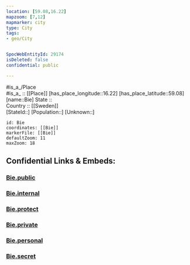 ```yaml
---
location: [59.08,16.22] 
mapzoom: [7,12] 
mapmarker: city 
type: City
tags:
- geo/City


SpocWebEntityId: 29174
isDeleted: false
confidential: public

---
```

#is_a_/Place  
#is_a_ :: [[Place]] 
[has_place_longitude::16.22] 
[has_place_latitude::59.08] 
[name::Bie] 
State ::  
Country :: [[Sweden]]  
[StateId::] 
[Population::] 
[Unknown::] 


```leaflet
id: Bie
coordinates: [[Bie]] 
markerFile: [[Bie]] 
defaultZoom: 11 
maxZoom: 18
```


## Confidential Links & Embeds: 

### [Bie.public](/_public/\Earth\Continent\Europe\Europe~North\Sweden\Provinces~Sweden\Södermanland\CityBie.public.md) 

### [Bie.internal](/_internal/\Earth\Continent\Europe\Europe~North\Sweden\Provinces~Sweden\Södermanland\CityBie.internal.md) 

### [Bie.protect](/_protect/\Earth\Continent\Europe\Europe~North\Sweden\Provinces~Sweden\Södermanland\CityBie.protect.md) 

### [Bie.private](/_private/\Earth\Continent\Europe\Europe~North\Sweden\Provinces~Sweden\Södermanland\CityBie.private.md) 

### [Bie.personal](/_personal/\Earth\Continent\Europe\Europe~North\Sweden\Provinces~Sweden\Södermanland\CityBie.personal.md) 

### [Bie.secret](/_secret/\Earth\Continent\Europe\Europe~North\Sweden\Provinces~Sweden\Södermanland\CityBie.secret.md)

